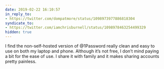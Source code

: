 ```yaml
---
date: 2019-02-22 16:10:57
in_reply_to:
- https://twitter.com/dompatmore/status/1098973977886818304
syndicate_to:
- https://twitter.com/iamchrisburnell/status/1098978463254499329
hidden: true
---
```


I find the non-self-hosted version of @1Password really clean and easy to use on both my laptop and phone. Although it’s not free, I don’t mind paying a bit for the ease of use. I share it with family and it makes sharing accounts pretty painless.
